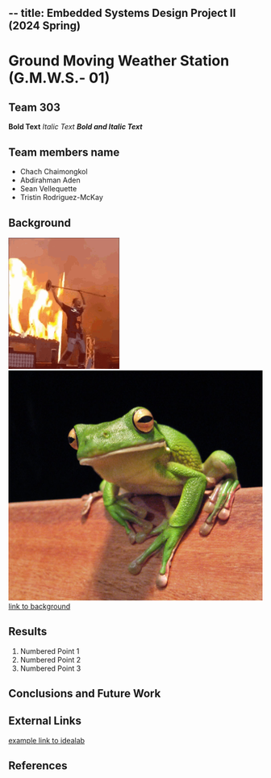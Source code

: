 --
title: Embedded Systems Design Project II (2024 Spring) 
---

# Ground Moving Weather Station (G.M.W.S.- 01)
## Team 303 

**Bold Text**
_Italic Text_
**_Bold and Italic Text_**

## Team members name 

* Chach Chaimongkol
* Abdirahman Aden
* Sean Vellequette
* Tristin Rodriguez-McKay

## Background

![image caption](travis-scott-fire.gif)
![image caption](tree_frog.jpg)
[link to background](/background)

## Results

1. Numbered Point 1
1. Numbered Point 2
1. Numbered Point 3

## Conclusions and Future Work

## External Links

[example link to idealab](https://idealab.asu.edu)


## References

